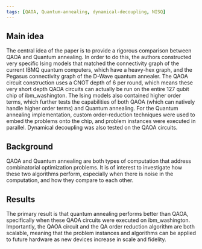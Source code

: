 ```yaml
---
tags: [QAOA, Quantum-annealing, dynamical-decoupling, NISQ]
---
```


## Main idea
The central idea of the paper is to provide a rigorous comparison between QAOA and Quantum annealing.
In order to do this, the authors constructed very specific Ising models that matched the connectivity graph of the current IBMQ quantum computers, which have a heavy-hex graph, and the Pegasus connectivity graph of the D-Wave quantum annealer.
The QAOA circuit construction uses a CNOT depth of 6 per round, which means these very short depth QAOA circuits can actually be run on the entire 127 qubit chip of ibm_washington.
The Ising models also contained higher order terms, which further tests the capabilities of both QAOA (which can natively handle higher order terms) and Quantum annealing. For the Quantum annealing implementation, custom order-reduction techniques were used to embed the problems onto the chip, and problem instances were executed in parallel.
Dynamical decoupling was also tested on the QAOA circuits.



## Background
QAOA and Quantum annealing are both types of computation that address combinatorial optimization problems.
It is of interest to investigate how these two algorithms perform, especially when there is noise in the computation, and how they compare to each other.

## Results
The primary result is that quantum annealing performs better than QAOA, specifically when these QAOA circuits were executed on ibm_washington.
Importantly, the QAOA circuit and the QA order reduction algorithm are both scalable, meaning that the problem instances and algorithms can be applied to future hardware as new devices increase in scale and fidelity.
